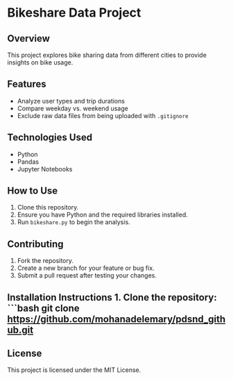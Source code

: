 # Bikeshare Data Project

## Overview
This project explores bike sharing data from different cities to provide insights on bike usage.

## Features
- Analyze user types and trip durations
- Compare weekday vs. weekend usage
- Exclude raw data files from being uploaded with `.gitignore`

## Technologies Used
- Python
- Pandas
- Jupyter Notebooks


## How to Use
1. Clone this repository.
2. Ensure you have Python and the required libraries installed.
3. Run `bikeshare.py` to begin the analysis.

## Contributing
1. Fork the repository.
2. Create a new branch for your feature or bug fix.
3. Submit a pull request after testing your changes.

## Installation Instructions 1. **Clone the repository**: ```bash git clone https://github.com/mohanadelemary/pdsnd_github.git

## License
This project is licensed under the MIT License.